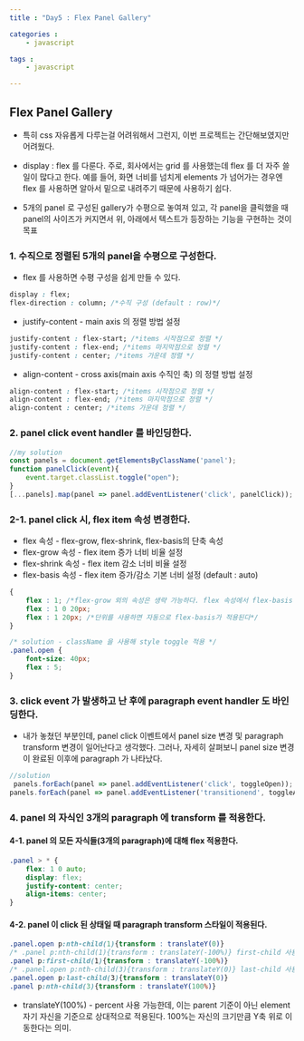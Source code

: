 ```yaml
---
title : "Day5 : Flex Panel Gallery"

categories :
    - javascript

tags :
    - javascript

---
```

## Flex Panel Gallery

- 특히 css 자유롭게 다루는걸 어려워해서 그런지, 이번 프로젝트는 간단해보였지만 어려웠다.
- display : flex 를 다룬다. 주로, 회사에서는 grid 를 사용했는데 flex 를 더 자주 쓸 일이 많다고 한다. 예를 들어, 화면 너비를 넘치게 elements 가 넘어가는 경우엔 flex 를 사용하면 알아서 밑으로 내려주기 때문에 사용하기 쉽다.


- 5개의 panel 로 구성된 gallery가 수평으로 놓여져 있고, 각 panel을 클릭했을 때 panel의 사이즈가 커지면서 위, 아래에서 텍스트가 등장하는 기능을 구현하는 것이 목표


### 1. 수직으로 정렬된 5개의 panel을 수평으로 구성한다.
- flex 를 사용하면 수평 구성을 쉽게 만들 수 있다.
  
```css
display : flex;  
flex-direction : column; /*수직 구성 (default : row)*/
```

- justify-content - main axis 의 정렬 방법 설정

```css
justify-content : flex-start; /*items 시작점으로 정렬 */
justify-content : flex-end; /*items 마지막점으로 정렬 */
justify-content : center; /*items 가운데 정렬 */
```

- align-content - cross axis(main axis 수직인 축) 의 정렬 방법 설정

```css
align-content : flex-start; /*items 시작점으로 정렬 */
align-content : flex-end; /*items 마지막점으로 정렬 */
align-content : center; /*items 가운데 정렬 */
```

### 2. panel click event handler 를 바인딩한다.

```javascript
//my solution
const panels = document.getElementsByClassName('panel');
function panelClick(event){
    event.target.classList.toggle("open");
}
[...panels].map(panel => panel.addEventListener('click', panelClick));
```

### 2-1. panel click 시, flex item 속성 변경한다.
- flex 속성 - flex-grow, flex-shrink, flex-basis의 단축 속성
- flex-grow 속성 - flex item 증가 너비 비율 설정
- flex-shrink 속성 - flex item 감소 너비 비율 설정
- flex-basis 속성 - flex item 증가/감소 기본 너비 설정 (default : auto)

```css
{
    flex : 1; /*flex-grow 외의 속성은 생략 가능하다. flex 속성에서 flex-basis 값을 명시하지 않으면 default 인 auto가 아니라 0으로 설정된다. */
    flex : 1 0 20px;
    flex : 1 20px; /*단위를 사용하면 자동으로 flex-basis가 적용된다*/
}
```

```css
/* solution - className 을 사용해 style toggle 적용 */
.panel.open {
    font-size: 40px;
    flex : 5;
}
```


### 3. click event 가 발생하고 난 후에 paragraph event handler 도 바인딩한다.
- 내가 놓쳤던 부분인데, panel click 이벤트에서 panel size 변경 및 paragraph transform 변경이 일어난다고 생각했다. 그러나, 자세히 살펴보니 panel size 변경이 완료된 이후에 paragraph 가 나타났다.

```javascript
//solution
 panels.forEach(panel => panel.addEventListener('click', toggleOpen));
panels.forEach(panel => panel.addEventListener('transitionend', toggleActive)); // css transition 이 완료되고 난 이후에 발생한다.
```

### 4. panel 의 자식인 3개의 paragraph 에 transform 를 적용한다.
#### 4-1. panel 의 모든 자식들(3개의 paragraph)에 대해 flex 적용한다. 

```css
.panel > * {
    flex: 1 0 auto;
    display: flex;
    justify-content: center;
    align-items: center;
}
```

#### 4-2. panel 이 click 된 상태일 때 paragraph transform 스타일이 적용된다.
```css
.panel.open p:nth-child(1){transform : translateY(0)}
/* .panel p:nth-child(1){transform : translateY(-100%)} first-child 사용 권장 */
.panel p:first-child(1){transform : translateY(-100%)} 
/* .panel.open p:nth-child(3){transform : translateY(0)} last-child 사용 권장 */
.panel.open p:last-child(3){transform : translateY(0)}
.panel p:nth-child(3){transform : translateY(100%)}
```

- translateY(100%) - percent 사용 가능한데, 이는 parent 기준이 아닌 element 자기 자신을 기준으로 상대적으로 적용된다. 100%는 자신의 크기만큼 Y축 위로 이동한다는 의미. 
